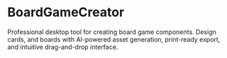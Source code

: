 # BoardGameCreator
Professional desktop tool for creating board game components. Design cards, and boards with AI-powered asset generation, print-ready export, and intuitive drag-and-drop interface.
